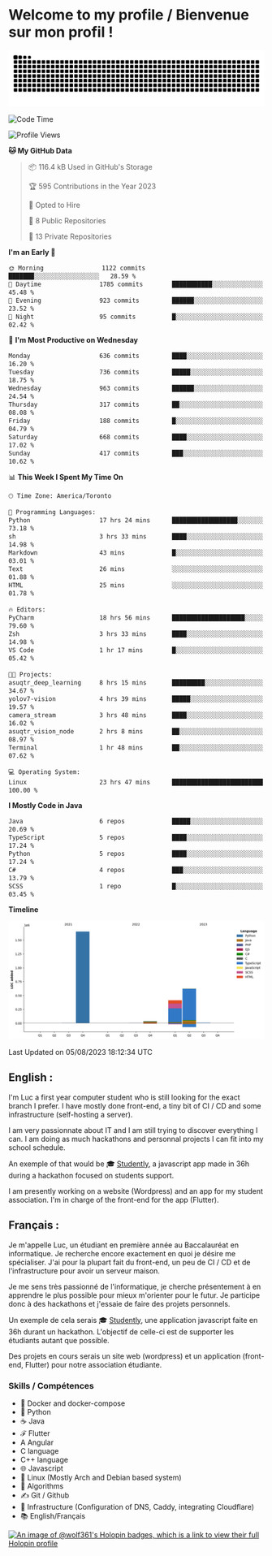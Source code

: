 # Welcome to my profile / Bienvenue sur mon profil !

![snake gif](https://github.com/wolf-361/wolf-361/blob/output/github-contribution-grid-snake.svg)

<!--START_SECTION:waka-->
![Code Time](http://img.shields.io/badge/Code%20Time-251%20hrs%207%20mins-blue)

![Profile Views](http://img.shields.io/badge/Profile%20Views-0-blue)

**🐱 My GitHub Data** 

> 📦 116.4 kB Used in GitHub's Storage 
 > 
> 🏆 595 Contributions in the Year 2023
 > 
> 💼 Opted to Hire
 > 
> 📜 8 Public Repositories 
 > 
> 🔑 13 Private Repositories 
 > 
**I'm an Early 🐤** 

```text
🌞 Morning                1122 commits        ███████░░░░░░░░░░░░░░░░░░   28.59 % 
🌆 Daytime                1785 commits        ███████████░░░░░░░░░░░░░░   45.48 % 
🌃 Evening                923 commits         ██████░░░░░░░░░░░░░░░░░░░   23.52 % 
🌙 Night                  95 commits          █░░░░░░░░░░░░░░░░░░░░░░░░   02.42 % 
```
📅 **I'm Most Productive on Wednesday** 

```text
Monday                   636 commits         ████░░░░░░░░░░░░░░░░░░░░░   16.20 % 
Tuesday                  736 commits         █████░░░░░░░░░░░░░░░░░░░░   18.75 % 
Wednesday                963 commits         ██████░░░░░░░░░░░░░░░░░░░   24.54 % 
Thursday                 317 commits         ██░░░░░░░░░░░░░░░░░░░░░░░   08.08 % 
Friday                   188 commits         █░░░░░░░░░░░░░░░░░░░░░░░░   04.79 % 
Saturday                 668 commits         ████░░░░░░░░░░░░░░░░░░░░░   17.02 % 
Sunday                   417 commits         ███░░░░░░░░░░░░░░░░░░░░░░   10.62 % 
```


📊 **This Week I Spent My Time On** 

```text
🕑︎ Time Zone: America/Toronto

💬 Programming Languages: 
Python                   17 hrs 24 mins      ██████████████████░░░░░░░   73.18 % 
sh                       3 hrs 33 mins       ████░░░░░░░░░░░░░░░░░░░░░   14.98 % 
Markdown                 43 mins             █░░░░░░░░░░░░░░░░░░░░░░░░   03.01 % 
Text                     26 mins             ░░░░░░░░░░░░░░░░░░░░░░░░░   01.88 % 
HTML                     25 mins             ░░░░░░░░░░░░░░░░░░░░░░░░░   01.78 % 

🔥 Editors: 
PyCharm                  18 hrs 56 mins      ████████████████████░░░░░   79.60 % 
Zsh                      3 hrs 33 mins       ████░░░░░░░░░░░░░░░░░░░░░   14.98 % 
VS Code                  1 hr 17 mins        █░░░░░░░░░░░░░░░░░░░░░░░░   05.42 % 

🐱‍💻 Projects: 
asuqtr_deep_learning     8 hrs 15 mins       █████████░░░░░░░░░░░░░░░░   34.67 % 
yolov7-vision            4 hrs 39 mins       █████░░░░░░░░░░░░░░░░░░░░   19.57 % 
camera_stream            3 hrs 48 mins       ████░░░░░░░░░░░░░░░░░░░░░   16.02 % 
asuqtr_vision_node       2 hrs 8 mins        ██░░░░░░░░░░░░░░░░░░░░░░░   08.97 % 
Terminal                 1 hr 48 mins        ██░░░░░░░░░░░░░░░░░░░░░░░   07.62 % 

💻 Operating System: 
Linux                    23 hrs 47 mins      █████████████████████████   100.00 % 
```

**I Mostly Code in Java** 

```text
Java                     6 repos             █████░░░░░░░░░░░░░░░░░░░░   20.69 % 
TypeScript               5 repos             ████░░░░░░░░░░░░░░░░░░░░░   17.24 % 
Python                   5 repos             ████░░░░░░░░░░░░░░░░░░░░░   17.24 % 
C#                       4 repos             ███░░░░░░░░░░░░░░░░░░░░░░   13.79 % 
SCSS                     1 repo              █░░░░░░░░░░░░░░░░░░░░░░░░   03.45 % 
```



**Timeline**

![Lines of Code chart](https://raw.githubusercontent.com/wolf-361/wolf-361/main/assets/bar_graph.png)


 Last Updated on 05/08/2023 18:12:34 UTC
<!--END_SECTION:waka-->

## English : 

I'm Luc a first year computer student who is still looking for the exact branch I prefer. I have mostly done front-end, a tiny bit of CI / CD and some infrastructure (self-hosting a server).

I am very passionnate about IT and I am still trying to discover everything I can. I am doing as much hackathons and personnal projects I can fit into my school schedule.

An exemple of that would be 🎓 [Studently](https://github.com/wolf-361/Studently-CodeJam12), a javascript app made in 36h during a hackathon focused on students support.

I am presently working on a website (Wordpress) and an app for my student association. I'm in charge of the front-end for the app (Flutter).

## Français :

Je m'appelle Luc, un étudiant en première année au Baccalauréat en informatique. Je recherche encore exactement en quoi je désire me spécialiser. J'ai pour la plupart fait du front-end, un peu de CI / CD et de l'infrastructure pour avoir un serveur maison.

Je me sens très passionné de l'informatique, je cherche présentement à en apprendre le plus possible pour mieux m'orienter pour le futur. Je participe donc à des hackathons et j'essaie de faire des projets personnels.

Un exemple de cela serais 🎓 [Studently](https://github.com/wolf-361/Studently-CodeJam12), une application javascript faite en 36h durant un hackathon. L'objectif de celle-ci est de supporter les étudiants autant que possible.

Des projets en cours serais un site web (wordpress) et un application (front-end, Flutter) pour notre association étudiante.

###  Skills / Compétences

* 🐋 Docker and docker-compose
* 🐍 Python
* ☕ Java
* ℱ Flutter
* A Angular
* C language
* C++ language
* 🌐 Javascript
* 🐧 Linux (Mostly Arch and Debian based system)
* 🧩 Algorithms
* ✍️ Git / Github
* 📜 Infrastructure (Configuration of DNS, Caddy, integrating Cloudflare)
* 📚 English/Français

[![An image of @wolf361's Holopin badges, which is a link to view their full Holopin profile](https://holopin.me/wolf361)](https://holopin.io/@wolf361)



